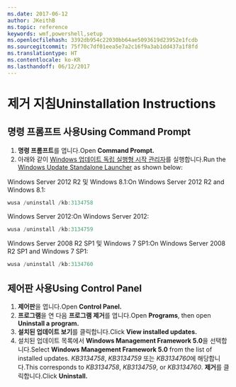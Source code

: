 ```yaml
---
ms.date: 2017-06-12
author: JKeithB
ms.topic: reference
keywords: wmf,powershell,setup
ms.openlocfilehash: 3392db954c22030bb64ae5093619d23952e1fcdb
ms.sourcegitcommit: 75f70c7df01eea5e7a2c16f9a3ab1dd437a1f8fd
ms.translationtype: HT
ms.contentlocale: ko-KR
ms.lasthandoff: 06/12/2017
---
```

# <a name="uninstallation-instructions"></a><span data-ttu-id="3a560-102">제거 지침</span><span class="sxs-lookup"><span data-stu-id="3a560-102">Uninstallation Instructions</span></span>

## <a name="using-command-prompt"></a><span data-ttu-id="3a560-103">명령 프롬프트 사용</span><span class="sxs-lookup"><span data-stu-id="3a560-103">Using Command Prompt</span></span>
1.  <span data-ttu-id="3a560-104">**명령 프롬프트**를 엽니다.</span><span class="sxs-lookup"><span data-stu-id="3a560-104">Open **Command Prompt.**</span></span>
2.  <span data-ttu-id="3a560-105">아래와 같이 [Windows 업데이트 독립 실행형 시작 관리자](https://support.microsoft.com/en-us/kb/934307)를 실행합니다.</span><span class="sxs-lookup"><span data-stu-id="3a560-105">Run the [Windows Update Standalone Launcher](https://support.microsoft.com/en-us/kb/934307) as shown below:</span></span>

<span data-ttu-id="3a560-106">Windows Server 2012 R2 및 Windows 8.1:</span><span class="sxs-lookup"><span data-stu-id="3a560-106">On Windows Server 2012 R2 and Windows 8.1:</span></span>
```powershell
wusa /uninstall /kb:3134758
```
<span data-ttu-id="3a560-107">Windows Server 2012:</span><span class="sxs-lookup"><span data-stu-id="3a560-107">On Windows Server 2012:</span></span>
```powershell
wusa /uninstall /kb:3134759
```
<span data-ttu-id="3a560-108">Windows Server 2008 R2 SP1 및 Windows 7 SP1:</span><span class="sxs-lookup"><span data-stu-id="3a560-108">On Windows Server 2008 R2 SP1 and Windows 7 SP1:</span></span>
```powershell
wusa /uninstall /kb:3134760
```

## <a name="using-control-panel"></a><span data-ttu-id="3a560-109">제어판 사용</span><span class="sxs-lookup"><span data-stu-id="3a560-109">Using Control Panel</span></span>
1.  <span data-ttu-id="3a560-110">**제어판**을 엽니다.</span><span class="sxs-lookup"><span data-stu-id="3a560-110">Open **Control Panel.**</span></span>
2.  <span data-ttu-id="3a560-111">**프로그램**을 연 다음 **프로그램 제거**를 엽니다.</span><span class="sxs-lookup"><span data-stu-id="3a560-111">Open **Programs**, then open **Uninstall a program.**</span></span>
3.  <span data-ttu-id="3a560-112">**설치된 업데이트 보기**를 클릭합니다.</span><span class="sxs-lookup"><span data-stu-id="3a560-112">Click **View installed updates.**</span></span>
4.  <span data-ttu-id="3a560-113">설치된 업데이트 목록에서 **Windows Management Framework 5.0**을 선택합니다.</span><span class="sxs-lookup"><span data-stu-id="3a560-113">Select **Windows Management Framework 5.0** from the list of installed updates.</span></span> <span data-ttu-id="3a560-114">*KB3134758*, *KB3134759* 또는 *KB3134760*에 해당합니다.</span><span class="sxs-lookup"><span data-stu-id="3a560-114">This corresponds to *KB3134758*, *KB3134759*, or *KB3134760*.</span></span> <span data-ttu-id="3a560-115">**제거**를 클릭합니다.</span><span class="sxs-lookup"><span data-stu-id="3a560-115">Click **Uninstall.**</span></span>

